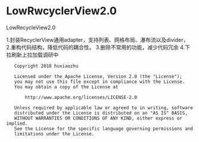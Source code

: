 # LowRwcyclerView2.0
LowRecycleView2.0

1.封装RecyclerView通用adapter，支持列表、网格布局、瀑布流以及divider，
2.重构代码结构，降低代码的耦合性。
3.删除不常用的功能，减少代码冗余
4.下拉刷新上拉加载调研中


```
   Copyright 2018 huxiaozhu

   Licensed under the Apache License, Version 2.0 (the "License");
   you may not use this file except in compliance with the License.
   You may obtain a copy of the License at

       http://www.apache.org/licenses/LICENSE-2.0

   Unless required by applicable law or agreed to in writing, software
   distributed under the License is distributed on an "AS IS" BASIS,
   WITHOUT WARRANTIES OR CONDITIONS OF ANY KIND, either express or implied.
   See the License for the specific language governing permissions and
   limitations under the License.
```